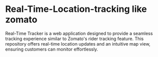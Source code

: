# Real-Time-Location-tracking like zomato
 Real-Time Tracker is a web application designed to provide a seamless tracking experience similar to Zomato's rider tracking feature. This repository offers real-time location updates and an intuitive map view, ensuring customers can monitor effortlessly.
